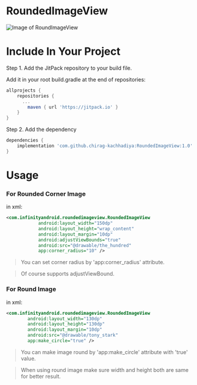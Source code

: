 # RoundedImageView


![Image of RoundImageView](http://infinityandroid.com/chirag/repo_imgs/rounded_image_view.png)

# Include In Your Project
Step 1. Add the JitPack repository to your build file.

Add it in your root build.gradle at the end of repositories:
```gradle
allprojects {
	repositories {
	  ...
		maven { url 'https://jitpack.io' }
	}
}
```
  
Step 2. Add the dependency
```gradle
dependencies {
	implementation 'com.github.chirag-kachhadiya:RoundedImageView:1.0'
}
```
  
# Usage
### For Rounded Corner Image
in xml:

```xml
<com.infinityandroid.roundedimageview.RoundedImageView
            android:layout_width="150dp"
            android:layout_height="wrap_content"
            android:layout_margin="10dp"
            android:adjustViewBounds="true"
            android:src="@drawable/the_hundred"
            app:corner_radius="10" />
```

> You can set corner radius by 'app:corner_radius' attribute.

> Of course supports adjustViewBound.

### For Round Image
in xml:

```xml
<com.infinityandroid.roundedimageview.RoundedImageView
        android:layout_width="130dp"
        android:layout_height="130dp"
        android:layout_margin="10dp"
        android:src="@drawable/tony_stark"
        app:make_circle="true" />
```

> You can make image round by 'app:make_circle' attribute with 'true' value.

> When using round image make sure width and height both are same for better result.
